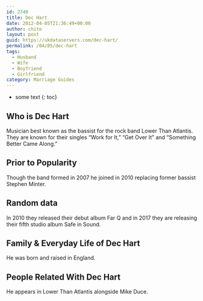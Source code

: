 ```yaml
---
id: 2740
title: Dec Hart
date: 2012-04-05T21:36:49+00:00
author: chito
layout: post
guid: https://ukdataservers.com/dec-hart/
permalink: /04/05/dec-hart
tags:
  - Husband
  - Wife
  - Boyfriend
  - Girlfriend
category: Marriage Guides
---
```


* some text
{: toc}


## Who is  Dec Hart
                  
                  
                  
Musician best known as the bassist for the rock band Lower Than Atlantis. They are known for their singles &#8220;Work for It,&#8221; &#8220;Get Over It&#8221; and &#8220;Something Better Came Along.&#8221;
                  
                
                
                
## Prior to Popularity 
                  
                  
                  
Though the band formed in 2007 he joined in 2010 replacing former bassist Stephen Minter.
                  
                
                
                
## Random data 
                  
                  
                  
In 2010 they released their debut album Far Q and in 2017 they are releasing their fifth studio album Safe in Sound.
                  
                
                
                
## Family & Everyday Life of Dec Hart
                  
                  
                  
He was born and raised in England.
                  
                
                
                
## People Related With  Dec Hart
                  
                  
                  
He appears in Lower Than Atlantis alongside Mike Duce.
                  
                
              
            
          
          
          
    
    
  
